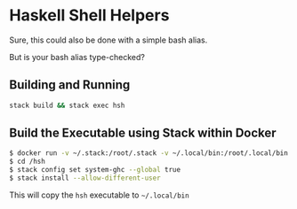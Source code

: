 # Haskell Shell Helpers

Sure, this could also be done with a simple bash alias.

But is your bash alias type-checked?

## Building and Running

```bash
stack build && stack exec hsh
```

## Build the Executable using Stack within Docker

```bash
$ docker run -v ~/.stack:/root/.stack -v ~/.local/bin:/root/.local/bin -v /path/to/hsh:/hsh -it --rm haskell:8.0.1 /bin/bash
$ cd /hsh
$ stack config set system-ghc --global true
$ stack install --allow-different-user
```

This will copy the `hsh` executable to `~/.local/bin`
